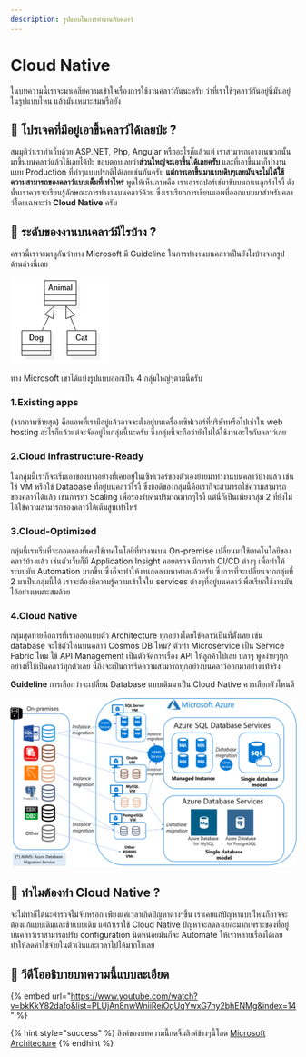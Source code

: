 ```yaml
---
description: รูปแบบในการทำงานกับคลาว์
---
```


# Cloud Native

ในบทความนี้เราจะมาเคลียความเข้าใจเรื่องการใช้งานคลาว์กันนะครับ ว่าที่เราใช้ๆคลาว์กันอยู่นี่มันอยู่ในรูปแบบไหน แล้วมันเหมาะสมหรือยัง

## 🤔 โปรเจคที่มีอยู่เอาขึ้นคลาว์ได้เลยป่ะ ?

สมมุติว่าเราทำเว็บด้วย ASP.NET, Php, Angular หรืออะไรก็แล้วแต่ เราสามารถเอางานพวกนั้นมาขึ้นบนคลาว์แล้วใช้เลยได้ป่ะ ขอบตอบเลยว่า**ส่วนใหญ่จะเอาขึ้นได้เลยครับ** และที่เอาขึ้นมาก็ทำงานแบบ Production ที่ทำๆแบบปรกติได้เลยเช่นกันครับ **แต่การเอาขึ้นมาแบบดิบๆเลยมันจะไม่ได้ใช้ความสามารถของคลาว์แบบเต็มที่เท่าไหร่** พูดให้เห็นภาพคือ เราเอารถปอร์เช่มาขับบนถนนลูกรังไรงี้ ดังนั้นเราควรจะเรียนรู้ลักษณะการทำงานบนคลาว์ด้วย ซึ่งเราเรียกการเขียนแอพที่ออกแบบมาสำหรับคลาว์โดยเฉพาะว่า **Cloud Native** ครับ

## 🤔 ระดับของงานบนคลาว์มีไรบ้าง ?

คราวนี้เราจะมาดูกันว่าทาง Microsoft มี Guideline ในการทำงานบนคลาวเป็นยังไงบ้างจากรูปด้านล่างนี้เลย

![](../../.gitbook/assets/image%20%28295%29.png)

ทาง Microsoft เขาได้แบ่งรูปแบบออกเป็น 4 กลุ่มใหญ่ๆตามนี้ครับ

### 1.Existing apps

\(จากภาพซ้ายสุด\) คือแอพที่เรามีอยู่แล้วอาจจะตั้งอยู่บนเครื่องเซิฟเวอร์ที่บริษัทหรือไปเช่าใน web hosting อะไรก็แล้วแต่จะจัดอยู่ในกลุ่มนี้นะครับ ซึ่งกลุ่มนี้จะถือว่ายังไม่ได้ใช้งานอะไรกับคลาว์เลย

### 2.Cloud Infrastructure-Ready

ในกลุ่มนี้เราก็จะเริ่มเอาของบางอย่างที่เคยอยู่ในเซิฟเวอร์ของตัวเองย้ายมาทำงานบนคลาว์บ้างแล้ว เช่นใช้ VM หรือใช้  Database ที่อยู่บนคลาว์ไรงี้ ซึ่งข้อดีของกลุ่มนี้คือเราก็จะสามารถใช้ความสามารถของคลาว์ได้แล้ว เช่นการทำ Scaling เพื่อรองรับคนปริมาณมากๆไรงี้ แต่นี่ก็เป็นเพียงกลุ่ม 2 ที่ยังไม่ได้ใช้ความสามารถของคลาว์ได้เต็มสูบเท่าไหร่

### 3.Cloud-Optimized

กลุ่มนี้เราเริ่มที่จะถอดของที่เคยใช้เทคโนโลยีที่ทำงานบน On-premise เปลี่ยนมาใช้เทคโนโลยีของคลาว์บ้างแล้ว เช่นตัวเว็บก็มี Application Insight คอยตรวจ มีการทำ CI/CD ต่างๆ เพื่อทำให้ระบบมัน Automation มากขึ้น ซึ่งก็จะทำให้งานลดลงมหาศาลแล้วครับ ซึ่งการที่จะเปลี่ยนจากกลุ่มที่ 2 มาเป็นกลุ่มนี้ได้ เราจะต้องมีความรู้ความเข้าใจใน services ต่างๆที่อยู่บนคลาว์เพื่อเรียกใช้งานมันได้อย่างเหมาะสมด้วย

### 4.Cloud Native

กลุ่มสุดท้ายคือการที่เราออกแบบตัว Architecture ทุกอย่างโดยใช้คลาว์เป็นที่ตั้งเลย เช่น database จะใช้ตัวไหนบนคลาว์ Cosmos DB ไหม? ตัวทำ Microservice เป็น Service Fabric ไหม ใช้ API Management เป็นตัวจัดการเรื่อง API ให้ลูกค้าไปเลย บลาๆ พูดง่ายๆทุกอย่างที่ใช้เป็นคลาว์ทุกตัวเลย นี่ถึงจะเป็นการรีดความสามารถทุกอย่างบนคลาว์ออกมาอย่างแท้จริง

**Guideline** การเลือกว่าจะเปลี่ยน Database แบบเดิมมาเป็น Cloud Native ควรเลือกตัวไหนดี

![](../../.gitbook/assets/image%20%28202%29.png)

## 🤔 ทำไมต้องทำ Cloud Native ?

จะไม่ทำก็ได้นะตำรวจไม่จับหรอก เพียงแค่เวลาเกิดปัญหาต่างๆขึ้น เราเคยแก้ปัญหาแบบไหนก็อาจจะต้องแก้แบบเดิมและช้าแบบเดิม แต่ถ้าเราใช้ Cloud Native ปัญหาจะลดลงเยอะมากเพราะของที่อยู่บนคลาว์เราสามารถปรับ configuration นิดหน่อยมันก็จะ Automate ให้เราหลายเรื่องได้เลย ทำให้ลดค่าใช้จ่ายในตัวเงินและเวลาไปได้มากโขเลย

## 🎥 วีดีโออธิบายบทความนี้แบบละเอียด

{% embed url="https://www.youtube.com/watch?v=bkKkY82dafo&list=PLUjAn8nwWniiReiOqUqYwxG7ny2bhENMg&index=14" %}

{% hint style="success" %}
ลิงค์ของบทความนี้กดจิ้มลิงค์ข้างๆนี้โลด [Microsoft Architecture](https://docs.microsoft.com/en-us/dotnet/architecture/modernize-with-azure-containers/)
{% endhint %}



